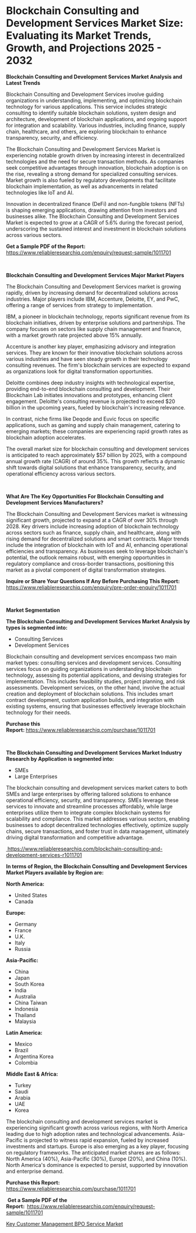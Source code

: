 <p><h1>Blockchain Consulting and Development Services Market Size: Evaluating its Market Trends, Growth, and Projections 2025 - 2032</h1></p><p><strong>Blockchain Consulting and Development Services Market Analysis and Latest Trends</strong></p>
<p><p>Blockchain Consulting and Development Services involve guiding organizations in understanding, implementing, and optimizing blockchain technology for various applications. This service includes strategic consulting to identify suitable blockchain solutions, system design and architecture, development of blockchain applications, and ongoing support for integration and scalability. Various industries, including finance, supply chain, healthcare, and others, are exploring blockchain to enhance transparency, security, and efficiency.</p><p>The Blockchain Consulting and Development Services Market is experiencing notable growth driven by increasing interest in decentralized technologies and the need for secure transaction methods. As companies seek competitive advantages through innovation, blockchain adoption is on the rise, revealing a strong demand for specialized consulting services. Market growth is also fueled by regulatory developments that facilitate blockchain implementation, as well as advancements in related technologies like IoT and AI. </p><p>Innovation in decentralized finance (DeFi) and non-fungible tokens (NFTs) is shaping emerging applications, drawing attention from investors and businesses alike. The Blockchain Consulting and Development Services Market is expected to grow at a CAGR of 5.6% during the forecast period, underscoring the sustained interest and investment in blockchain solutions across various sectors.</p></p>
<p><strong>Get a Sample PDF of the Report:&nbsp;</strong> <a href="https://www.reliableresearchiq.com/enquiry/request-sample/1011701?utm_campaign=3296&utm_medium=2&utm_source=Github&utm_content=ia&utm_term=08032025&utm_id=blockchain-consulting-and-development-services">https://www.reliableresearchiq.com/enquiry/request-sample/1011701</a></p>
<p>&nbsp;</p>
<p><strong>Blockchain Consulting and Development Services Major Market Players</strong></p>
<p><p>The Blockchain Consulting and Development Services market is growing rapidly, driven by increasing demand for decentralized solutions across industries. Major players include IBM, Accenture, Deloitte, EY, and PwC, offering a range of services from strategy to implementation. </p><p>IBM, a pioneer in blockchain technology, reports significant revenue from its blockchain initiatives, driven by enterprise solutions and partnerships. The company focuses on sectors like supply chain management and finance, with a market growth rate projected above 15% annually.</p><p>Accenture is another key player, emphasizing advisory and integration services. They are known for their innovative blockchain solutions across various industries and have seen steady growth in their technology consulting revenues. The firm's blockchain services are expected to expand as organizations look for digital transformation opportunities.</p><p>Deloitte combines deep industry insights with technological expertise, providing end-to-end blockchain consulting and development. Their Blockchain Lab initiates innovations and prototypes, enhancing client engagement. Deloitte's consulting revenue is projected to exceed $20 billion in the upcoming years, fueled by blockchain's increasing relevance.</p><p>In contrast, niche firms like Deqode and Euvic focus on specific applications, such as gaming and supply chain management, catering to emerging markets; these companies are experiencing rapid growth rates as blockchain adoption accelerates.</p><p>The overall market size for blockchain consulting and development services is anticipated to reach approximately $57 billion by 2025, with a compound annual growth rate (CAGR) of around 35%. This growth reflects a dynamic shift towards digital solutions that enhance transparency, security, and operational efficiency across various sectors.</p></p>
<p>&nbsp;</p>
<p><strong>What Are The Key Opportunities For Blockchain Consulting and Development Services Manufacturers?</strong></p>
<p><p>The Blockchain Consulting and Development Services market is witnessing significant growth, projected to expand at a CAGR of over 30% through 2028. Key drivers include increasing adoption of blockchain technology across sectors such as finance, supply chain, and healthcare, along with rising demand for decentralized solutions and smart contracts. Major trends include the integration of blockchain with IoT and AI, enhancing operational efficiencies and transparency. As businesses seek to leverage blockchain's potential, the outlook remains robust, with emerging opportunities in regulatory compliance and cross-border transactions, positioning this market as a pivotal component of digital transformation strategies.</p></p>
<p><strong>Inquire or Share Your Questions If Any Before Purchasing This Report:</strong> <a href="https://www.reliableresearchiq.com/enquiry/pre-order-enquiry/1011701?utm_campaign=3296&utm_medium=2&utm_source=Github&utm_content=ia&utm_term=08032025&utm_id=blockchain-consulting-and-development-services">https://www.reliableresearchiq.com/enquiry/pre-order-enquiry/1011701</a></p>
<p>&nbsp;</p>
<p><strong>Market Segmentation</strong></p>
<p><strong>The Blockchain Consulting and Development Services Market Analysis by types is segmented into:</strong></p>
<p><ul><li>Consulting Services</li><li>Development Services</li></ul></p>
<p><p>Blockchain consulting and development services encompass two main market types: consulting services and development services. Consulting services focus on guiding organizations in understanding blockchain technology, assessing its potential applications, and devising strategies for implementation. This includes feasibility studies, project planning, and risk assessments. Development services, on the other hand, involve the actual creation and deployment of blockchain solutions. This includes smart contract development, custom application builds, and integration with existing systems, ensuring that businesses effectively leverage blockchain technology for their needs.</p></p>
<p><strong>Purchase this Report:&nbsp;</strong><a href="https://www.reliableresearchiq.com/purchase/1011701?utm_campaign=3296&utm_medium=2&utm_source=Github&utm_content=ia&utm_term=08032025&utm_id=blockchain-consulting-and-development-services">https://www.reliableresearchiq.com/purchase/1011701</a></p>
<p>&nbsp;</p>
<p><strong>The Blockchain Consulting and Development Services Market Industry Research by Application is segmented into:</strong></p>
<p><ul><li>SMEs</li><li>Large Enterprises</li></ul></p>
<p><p>The blockchain consulting and development services market caters to both SMEs and large enterprises by offering tailored solutions to enhance operational efficiency, security, and transparency. SMEs leverage these services to innovate and streamline processes affordably, while large enterprises utilize them to integrate complex blockchain systems for scalability and compliance. This market addresses various sectors, enabling businesses to adopt decentralized technologies effectively, optimize supply chains, secure transactions, and foster trust in data management, ultimately driving digital transformation and competitive advantage.</p></p>
<p><a href="https://www.reliableresearchiq.com/blockchain-consulting-and-development-services-r1011701?utm_campaign=3296&utm_medium=2&utm_source=Github&utm_content=ia&utm_term=08032025&utm_id=blockchain-consulting-and-development-services">&nbsp;https://www.reliableresearchiq.com/blockchain-consulting-and-development-services-r1011701</a></p>
<p><strong>In terms of Region, the Blockchain Consulting and Development Services Market Players available by Region are:</strong></p>
<p>
    <p> <strong> North America: </strong>
        <ul>
            <li>United States</li>
            <li>Canada</li>
        </ul>
        </p> 
    <p> <strong> Europe: </strong>
        <ul>
            <li>Germany</li>
            <li>France</li>
            <li>U.K.</li>
            <li>Italy</li>
            <li>Russia</li>
        </ul>
        </p> 
    <p> <strong> Asia-Pacific: </strong>
        <ul>
            <li>China</li>
            <li>Japan</li>
            <li>South Korea</li>
            <li>India</li>
            <li>Australia</li>
            <li>China Taiwan</li>
            <li>Indonesia</li>
            <li>Thailand</li>
            <li>Malaysia</li>
        </ul>
        </p> 
    <p> <strong> Latin America: </strong>
        <ul>
            <li>Mexico</li>
            <li>Brazil</li>
            <li>Argentina Korea</li>
            <li>Colombia</li>
        </ul>
        </p> 
    <p> <strong> Middle East & Africa: </strong>
        <ul>
            <li>Turkey</li>
            <li>Saudi</li>
            <li>Arabia</li>
            <li>UAE</li>
            <li>Korea</li>
        </ul>
    </p>
    </p>
<p><p>The blockchain consulting and development services market is experiencing significant growth across various regions, with North America leading due to high adoption rates and technological advancements. Asia-Pacific is projected to witness rapid expansion, fueled by increased investments and startups. Europe is also emerging as a key player, focusing on regulatory frameworks. The anticipated market shares are as follows: North America (40%), Asia-Pacific (30%), Europe (20%), and China (10%). North America's dominance is expected to persist, supported by innovation and enterprise demand.</p></p>
<p><strong>Purchase this Report: </strong><a href="https://www.reliableresearchiq.com/purchase/1011701?utm_campaign=3296&utm_medium=2&utm_source=Github&utm_content=ia&utm_term=08032025&utm_id=blockchain-consulting-and-development-services">https://www.reliableresearchiq.com/purchase/1011701</a></p>
<p>&nbsp;<strong>Get a Sample PDF of the Report:&nbsp;&nbsp;</strong><a href="https://www.reliableresearchiq.com/enquiry/request-sample/1011701?utm_campaign=3296&utm_medium=2&utm_source=Github&utm_content=ia&utm_term=08032025&utm_id=blockchain-consulting-and-development-services">https://www.reliableresearchiq.com/enquiry/request-sample/1011701</a></p>
<p><strong></strong></p>
<p><p><a href="https://github.com/fraryatena85/Market-Research-Report-List-1/blob/main/key-customer-management-bpo-service-market.md?utm_campaign=3296&utm_medium=2&utm_source=Github&utm_content=ia&utm_term=08032025&utm_id=blockchain-consulting-and-development-services">Key Customer Management BPO Service Market</a></p></p>